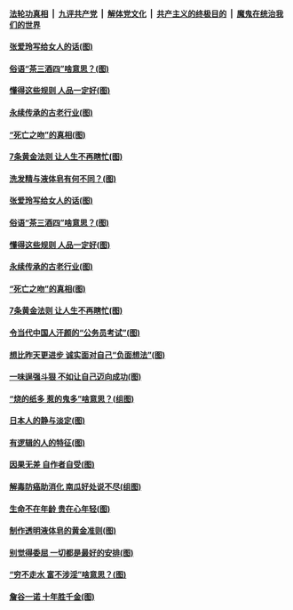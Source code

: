 

####  [法轮功真相](../../../../basic/blob/master/README.md?t=07050531) &nbsp;|&nbsp; [九评共产党](../../../../9ping.md/blob/master/README.md?t=07050531) &nbsp;|&nbsp; [解体党文化](../../../../jtdwh.md/blob/master/README.md?t=07050531)  &nbsp;|&nbsp; [共产主义的终极目的](../../../../gczydzjmd.md/blob/master/README.md?t=07050531) &nbsp;|&nbsp; [魔鬼在统治我们的世界](../../../../mgztzwmdsj.md/blob/master/README.md?t=07050531) 

#### [张爱玲写给女人的话(图)](../pages/p8/938206.md?t=07050531) 

#### [俗语“茶三酒四”啥意思？(图)](../pages/p8/938584.md?t=07050531) 

#### [懂得这些规则 人品一定好(图)](../pages/p8/937490.md?t=07050531) 

#### [永续传承的古老行业(图)](../pages/p8/938548.md?t=07050531) 

#### [“死亡之吻”的真相(图)](../pages/p8/938205.md?t=07050531) 

#### [7条黄金法则 让人生不再瞎忙(图)](../pages/p8/938472.md?t=07050531) 

#### [洗发精与液体皂有何不同？(图)](../pages/p8/938639.md?t=07050531) 

#### [张爱玲写给女人的话(图)](../pages/p8/938206.md?t=07050531) 

#### [俗语“茶三酒四”啥意思？(图)](../pages/p8/938584.md?t=07050531) 

#### [懂得这些规则 人品一定好(图)](../pages/p8/937490.md?t=07050531) 

#### [永续传承的古老行业(图)](../pages/p8/938548.md?t=07050531) 

#### [“死亡之吻”的真相(图)](../pages/p8/938205.md?t=07050531) 

#### [7条黄金法则 让人生不再瞎忙(图)](../pages/p8/938472.md?t=07050531) 

#### [令当代中国人汗颜的“公务员考试”(图)](../pages/p8/938246.md?t=07050531) 

#### [想比昨天更进步 诚实面对自己“负面想法”(图)](../pages/p8/938419.md?t=07050531) 

#### [一味逞强斗狠 不如让自己迈向成功(图)](../pages/p8/937701.md?t=07050531) 

#### [“烧的纸多 惹的鬼多”啥意思？(组图)](../pages/p8/938393.md?t=07050531) 

#### [日本人的静与淡定(图)](../pages/p8/936769.md?t=07050531) 

#### [有逻辑的人的特征(图)](../pages/p8/938239.md?t=07050531) 

#### [因果无差 自作者自受(图)](../pages/p8/938272.md?t=07050531) 

#### [解毒防癌助消化 南瓜好处说不尽(组图)](../pages/p8/937975.md?t=07050531) 

#### [生命不在年龄 贵在心年轻(图)](../pages/p8/937698.md?t=07050531) 

#### [制作透明液体皂的黄金准则(图)](../pages/p8/938207.md?t=07050531) 

#### [别觉得委屈 一切都是最好的安排(图)](../pages/p8/921940.md?t=07050531) 

#### [“穷不走水 富不涉淫”啥意思？(图)](../pages/p8/938176.md?t=07050531) 

#### [詹谷一诺 十年胜千金(图)](../pages/p8/937705.md?t=07050531) 

